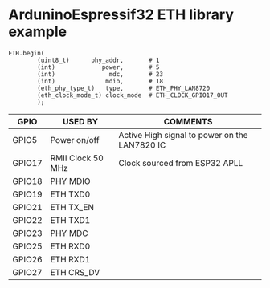 # ArduninoEspressif32 ETH library example

```
ETH.begin(
        (uint8_t)      phy_addr,       # 1
        (int)             power,       # 5
        (int)               mdc,       # 23
        (int)              mdio,       # 18
        (eth_phy_type_t)   type,       # ETH_PHY_LAN8720
        (eth_clock_mode_t) clock_mode  # ETH_CLOCK_GPIO17_OUT
        );
```

|GPIO|USED BY|COMMENTS|
|----|-------|--------|
|GPIO5|Power on/off|Active High signal to power on the LAN7820 IC
|GPIO17|RMII Clock 50 MHz|Clock sourced from ESP32 APLL
|GPIO18|PHY MDIO||
|GPIO19|ETH TXD0||
|GPIO21|ETH TX_EN||
|GPIO22|ETH TXD1|
|GPIO23|PHY MDC||
|GPIO25|ETH RXD0||
|GPIO26|ETH RXD1||
|GPIO27|ETH CRS_DV||